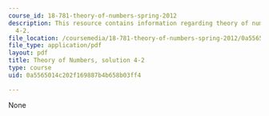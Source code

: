 ```yaml
---
course_id: 18-781-theory-of-numbers-spring-2012
description: This resource contains information regarding theory of numbers, solution
  4-2.
file_location: /coursemedia/18-781-theory-of-numbers-spring-2012/0a5565014c202f169887b4b658b03ff4_MIT18_781S12_pset4-2sol.pdf
file_type: application/pdf
layout: pdf
title: Theory of Numbers, solution 4-2
type: course
uid: 0a5565014c202f169887b4b658b03ff4

---
```

None